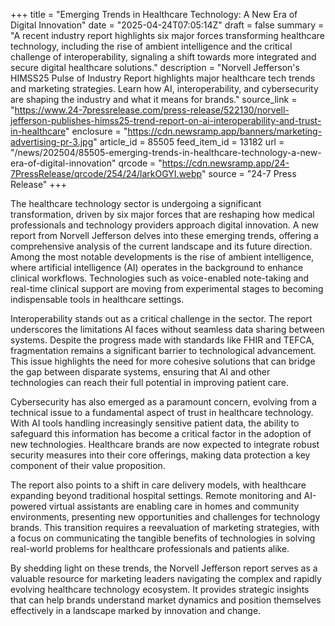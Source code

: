 +++
title = "Emerging Trends in Healthcare Technology: A New Era of Digital Innovation"
date = "2025-04-24T07:05:14Z"
draft = false
summary = "A recent industry report highlights six major forces transforming healthcare technology, including the rise of ambient intelligence and the critical challenge of interoperability, signaling a shift towards more integrated and secure digital healthcare solutions."
description = "Norvell Jefferson's HIMSS25 Pulse of Industry Report highlights major healthcare tech trends and marketing strategies. Learn how AI, interoperability, and cybersecurity are shaping the industry and what it means for brands."
source_link = "https://www.24-7pressrelease.com/press-release/522130/norvell-jefferson-publishes-himss25-trend-report-on-ai-interoperability-and-trust-in-healthcare"
enclosure = "https://cdn.newsramp.app/banners/marketing-advertising-pr-3.jpg"
article_id = 85505
feed_item_id = 13182
url = "/news/202504/85505-emerging-trends-in-healthcare-technology-a-new-era-of-digital-innovation"
qrcode = "https://cdn.newsramp.app/24-7PressRelease/qrcode/254/24/larkOGYI.webp"
source = "24-7 Press Release"
+++

<p>The healthcare technology sector is undergoing a significant transformation, driven by six major forces that are reshaping how medical professionals and technology providers approach digital innovation. A new report from Norvell Jefferson delves into these emerging trends, offering a comprehensive analysis of the current landscape and its future direction. Among the most notable developments is the rise of ambient intelligence, where artificial intelligence (AI) operates in the background to enhance clinical workflows. Technologies such as voice-enabled note-taking and real-time clinical support are moving from experimental stages to becoming indispensable tools in healthcare settings.</p><p>Interoperability stands out as a critical challenge in the sector. The report underscores the limitations AI faces without seamless data sharing between systems. Despite the progress made with standards like FHIR and TEFCA, fragmentation remains a significant barrier to technological advancement. This issue highlights the need for more cohesive solutions that can bridge the gap between disparate systems, ensuring that AI and other technologies can reach their full potential in improving patient care.</p><p>Cybersecurity has also emerged as a paramount concern, evolving from a technical issue to a fundamental aspect of trust in healthcare technology. With AI tools handling increasingly sensitive patient data, the ability to safeguard this information has become a critical factor in the adoption of new technologies. Healthcare brands are now expected to integrate robust security measures into their core offerings, making data protection a key component of their value proposition.</p><p>The report also points to a shift in care delivery models, with healthcare expanding beyond traditional hospital settings. Remote monitoring and AI-powered virtual assistants are enabling care in homes and community environments, presenting new opportunities and challenges for technology brands. This transition requires a reevaluation of marketing strategies, with a focus on communicating the tangible benefits of technologies in solving real-world problems for healthcare professionals and patients alike.</p><p>By shedding light on these trends, the Norvell Jefferson report serves as a valuable resource for marketing leaders navigating the complex and rapidly evolving healthcare technology ecosystem. It provides strategic insights that can help brands understand market dynamics and position themselves effectively in a landscape marked by innovation and change.</p>